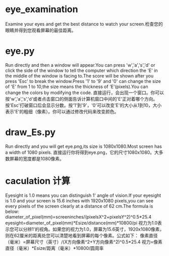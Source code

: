 # eye_examination
Examine your eyes and get the best distance to watch your screen.检查您的眼睛并得到您观看屏幕的最佳距离。
# eye.py
Run directly and then a window will appear.You can press 'w','a','s','d' or click the side of the window to tell the computer which direction the 'E' in the middle of the window is facing to.The score will be shown after you press 'Esc' to break the window.Press '1' to '9' and '0' can change the size of 'E' from 1 to 10,the size means the thickness of 'E'(pixels).You can change the colors by modifying the code.
直接运行，会出现一个窗口。你可以按'w','a','s','d'或者点击窗口的侧面告诉计算机窗口中间的'E'正对着哪个方向。按'Esc'打破窗口后会显示分数。按'1'到'9'，'0'可以改变'E'的大小从1到10，大小表示'E'的粗细（像素）。你可以通过修改代码来改变颜色。
# draw_Es.py
Run directly and you will get eye.png,its size is 1080x1080.Most screen has a width of 1080 pixels.
直接运行你将得到eye.png，它的尺寸1080x1080。大多数屏幕的宽度都是1080像素。
# caculation 计算
Eyesight is 1.0 means you can distinguish 1' angle of vision.If your eyesight is 1.0 and your screen is 15.6 inches with 1920x1080 pixels,you can see every pixels of the screen clearly at a distance of 62 cm.The formula is below:
diameter_of_pixel(mm)=screeninches/(pixelsX^2+pixelsY^2)^0.5\*25.4
eyesight=diameter_of_pixel(mm)\*Esize/distance(mm)\*10800/pi
视力为1.0表示您可以分辨1'的视角。如果您的视力为1.0，屏幕为15.6英寸，1920x1080像素，则在62厘米的距离处您可以清楚地看到屏幕的每个像素。公式如下：
像素直径（毫米）=屏幕尺寸（英寸）/(X方向像素^2+Y方向像素^2)^0.5\*25.4
视力=像素直径（毫米）\*Esize/距离（毫米）\*10800/圆周率
